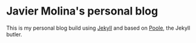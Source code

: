 # Javier Molina's personal blog

This is my personal blog build using [Jekyll](http://jekyllrb.com) and based on [Poole](http://getpoole.com), the Jekyll butler.

